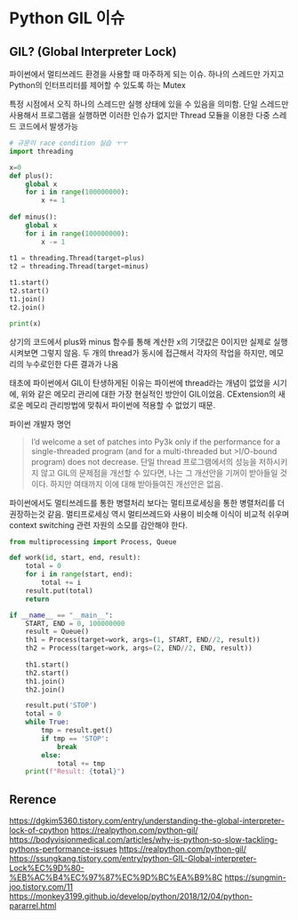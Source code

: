 # Python GIL 이슈

## GIL? (Global Interpreter Lock)   
파이썬에서 멀티쓰레드 환경을 사용할 때 마주하게 되는 이슈.
하나의 스레드만 가지고 Python의 인터프리터를 제어할 수 있도록 하는 Mutex

특정 시점에서 오직 하나의 스레드만 실행 상태에 있을 수 있음을 의미함.
단일 스레드만 사용해서 프로그램을 실행하면 이러한 인슈가 없지만 Thread 모듈을 이용한 다중 스레드 코드에서 발생가능

```python
# 규문이 race condition 실습 ㅜㅜ
import threading

x=0
def plus():
    global x
    for i in range(100000000):
        x += 1
        
def minus():
    global x
    for i in range(100000000):
        x -= 1
        
t1 = threading.Thread(target=plus)
t2 = threading.Thread(target=minus)

t1.start()
t2.start()
t1.join()
t2.join()

print(x)
```
상기의 코드에서 plus와 minus 함수를 통해 계산한 x의 기댓값은 0이지만 실제로 실행시켜보면 그렇지 않음.
두 개의 thread가 동시에 접근해서 각자의 작업을 하지만, 메모리의 누수로인한 다른 결과가 나옴

태초에 파이썬에서 GIL이 탄생하게된 이유는 파이썬에 thread라는 개념이 없었을 시기에, 위와 같은 메모리 관리에 대한
가장 현실적인 방안이 GIL이었음. CExtension의 새로운 메모리 관리방법에 맞춰서 파이썬에 적용할 수 없었기 때문.

파이썬 개발자 명언
>I’d welcome a set of patches into Py3k only if the performance for a single-threaded program (and for a multi-threaded but >I/O-bound program) does not decrease.
>단일 thread 프로그램에서의 성능을 저하시키지 않고 GIL의 문제점을 개선할 수 있다면, 나는 그 개선안을 기꺼이 받아들일 것이다.
>하지만 여태까지 이에 대해 받아들여진 개선안은 없음.

파이썬에서도 멀티쓰레드를 통한 병렬처리 보다는 멀티프로세싱을 통한 병렬처리를 더 권장하는것 같음.
멀티프로세싱 역시 멀티쓰레드와 사용이 비슷해 이식이 비교적 쉬우며 context switching 관련 자원의 소모를 감안해야 한다.

```python
from multiprocessing import Process, Queue

def work(id, start, end, result):
    total = 0
    for i in range(start, end):
        total += i
    result.put(total)
    return

if __name__ == "__main__":
    START, END = 0, 100000000
    result = Queue()
    th1 = Process(target=work, args=(1, START, END//2, result))
    th2 = Process(target=work, args=(2, END//2, END, result))
    
    th1.start()
    th2.start()
    th1.join()
    th2.join()

    result.put('STOP')
    total = 0
    while True:
        tmp = result.get()
        if tmp == 'STOP':
            break
        else:
            total += tmp
    print(f"Result: {total}")
```

## Rerence
https://dgkim5360.tistory.com/entry/understanding-the-global-interpreter-lock-of-cpython
https://realpython.com/python-gil/
https://bodyvisionmedical.com/articles/why-is-python-so-slow-tackling-pythons-performance-issues
https://realpython.com/python-gil/
https://ssungkang.tistory.com/entry/python-GIL-Global-interpreter-Lock%EC%9D%80-%EB%AC%B4%EC%97%87%EC%9D%BC%EA%B9%8C
https://sungmin-joo.tistory.com/11
https://monkey3199.github.io/develop/python/2018/12/04/python-pararrel.html


